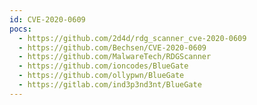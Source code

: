 ```yaml
---
id: CVE-2020-0609
pocs:
  - https://github.com/2d4d/rdg_scanner_cve-2020-0609
  - https://github.com/Bechsen/CVE-2020-0609
  - https://github.com/MalwareTech/RDGScanner
  - https://github.com/ioncodes/BlueGate
  - https://github.com/ollypwn/BlueGate
  - https://gitlab.com/ind3p3nd3nt/BlueGate
---
```

